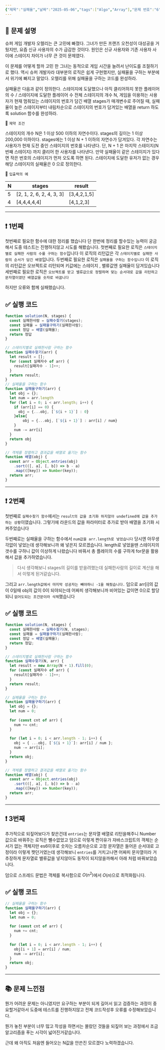 ```yaml
---
{"제목":"실패율","날짜":"2025-05-06","tags":["Algo","Array"],"문제 번호":"6","출제":"https://school.programmers.co.kr/learn/courses/30/lessons/42889","dg-publish":true,"permalink":"/공부/Algo/배열/실패율/","dgPassFrontmatter":true}
---
```


 ## 📔 문제 설명

슈퍼 게임 개발자 오렐리는 큰 고민에 빠졌다. 그녀가 만든 프랜즈 오천성이 대성공을 거뒀지만, 요즘 신규 사용자의 수가 급감한 것이다. 원인은 신규 사용자와 기존 사용자 사이에 스테이지 차이가 너무 큰 것이 문제였다.

이 문제를 어떻게 할까 고민 한 그녀는 동적으로 게임 시간을 늘려서 난이도를 조절하기로 했다. 역시 슈퍼 개발자라 대부분의 로직은 쉽게 구현했지만, 실패율을 구하는 부분에서 위기에 빠지고 말았다. 오렐리를 위해 실패율을 구하는 코드를 완성하라.

실패율은 다음과 같이 정의한다.
스테이지에 도달했으나 아직 클리어하지 못한 플레이어의 수 / 스테이지에 도달한 플레이어 수
전체 스테이지의 개수 N, 게임을 이용하는 사용자가 현재 멈춰있는 스테이지의 번호가 담긴 배열 stages가 매개변수로 주어질 때, 실패율이 높은 스테이지부터 내림차순으로 스테이지의 번호가 담겨있는 배열을 return 하도록 solution 함수를 완성하라.

📓 `제약 조건`

스테이지의 개수 N은 1 이상 500 이하의 자연수이다.
stages의 길이는 1 이상 200,000 이하이다.
stages에는 1 이상 N + 1 이하의 자연수가 담겨있다.
각 자연수는 사용자가 현재 도전 중인 스테이지의 번호를 나타낸다.
단, N + 1 은 마지막 스테이지(N 번째 스테이지) 까지 클리어 한 사용자를 나타낸다.
만약 실패율이 같은 스테이지가 있다면 작은 번호의 스테이지가 먼저 오도록 하면 된다.
스테이지에 도달한 유저가 없는 경우 해당 스테이지의 실패율은 0 으로 정의한다.

📓 `입출력의 예`

|N|stages|result|
|---|---|---|
|5|[2, 1, 2, 6, 2, 4, 3, 3]|[3,4,2,1,5]|
|4|[4,4,4,4,4]|[4,1,2,3]|


---
## ❗ 1번째

첫번째로 필요한 함수에 대한 정리를 했습니다 단 한번에 정리를 할수있는 능력이 궁금해서 도중 테스트는 진행하지않고 시도를 해봤습니다.
첫번째로 필요한 로직은 `스테이지별로 실패한 사람의 수를 구하는 함수`입니다 이 로직의 리턴값은 각 `스테이지별로 실패한 사람의 순서가 담긴 배열`입니다.
두번째로 필요한 로직은 `실패율을 구하는 함수입니다` 이 로직의 리턴값은 오브젝트로 리턴되며 키값에는 스테이지 , 밸류값엔 실패율이 담겨있습니다
세번째로 필요한 로직은 `오브젝트를 받고 밸류값으로 정렬하며 맞는 순서대로 값을 리턴하고 문자열이였던 배열값을 숫자로 바꿉니다`

하지만 오류와 함께 실패했습니다.
<br>
## ✅ 실행 코드
```js
function solution(N, stages) {
  const 실패한사람 = 실패수찾기(stages);
  const 실패율 = 실패율구하기(실패한사람);
  const 정답 = 배열(실패율);
  return 정답
}

// 스테이지별로 실패한사람 구하는 함수
function 실패수찾기(arr) {
  let result = [];
  for (const 실패자수 of arr) {
    result[실패자수 - 1]++;
  }
  return result;
}
// 실패율을 구하는 함수
function 실패율구하기(arr) {
  let obj = {};
  let num = arr.length
  for (let i = 0; i < arr.length; i++) {
    if (arr[i] == 0) {
      obj = {...obj, [`${i + 1}`] : 0} 
    }else{
        obj = {...obj, [`${i + 1}`] : arr[i] / num}
    }
    num -= arr[i]
  }
  return obj
}

// 객체를 정렬하고 결과값을 배열로 옮기는 함수
function 배열(obj) {
  const arr = Object.entries(obj)
    .sort(([, a], [, b]) => b - a)
    .map(([key]) => Number(key));
  return arr;
}
```
---
## ❗ 2번째

첫번째로 `실패수찾기 함수`에서는 `result의 값을 초기화 하지않아 undefined에 값을 추가하는 상황`이였습니다. 그렇기에 라운드의 값을 파라미터로 추가로 받아 배열을 초기화 시켜주었습니다

두번째로는 실패율을 구하는 함수에서 `num값을 arr.length로 넣었습니다` 당시엔 아무생각없이 넣었는데 생각해보니까 왜 넣은지 모르겠습니다. length로 넣었을땐 스테이지의 갯수를 구하니 값이 이상하게 나왔습니다 바꿔서 총 플레이의 수를 구하게 for문을 활용해서 값을 추가하였습니다.

> 다시 생각해보니 stages의 길이를 받을려했는데 실패한사람의 길이로 계산을 해서 이렇게 된거같습니다.

그리고 `arr.length값에서 마지막 성공자는 빼야하니 -1을 해줬습니다.` 
덤으로 arr[i]의 값이 0일때 obj의 값이 0이 되야되는데 어짜피 생각해보니까 비어있는 값이면 0으로 할당되니 `없어도되는 조건문이라 삭제`했습니다
<br>
## ✅ 실행 코드
```js
function solution(N, stages) {
  const 실패한사람 = 실패수찾기(N, stages);
  const 실패율 = 실패율구하기(실패한사람);
  const 정답 = 배열(실패율);
  return 정답;
}

// 스테이지별로 실패한사람 구하는 함수
function 실패수찾기(N, arr) {
  let result = new Array(N + 1).fill(0);
  for (const 실패자수 of arr) {
    result[실패자수 - 1]++;
  }
  return result;
}

// 실패율을 구하는 함수
function 실패율구하기(arr) {
  let obj = {};
  let num = 0;
  
  for (const cnt of arr) {
    num += cnt;
  }
  
  for (let i = 0; i < arr.length - 1; i++) {
    obj = { ...obj, [`${i + 1}`]: arr[i] / num };
    num -= arr[i];
  }
  return obj;
}

// 객체를 정렬하고 결과값을 배열로 옮기는 함수
function 배열(obj) {
  const arr = Object.entries(obj)
    .sort(([, a], [, b]) => b - a)
    .map(([key]) => Number(key));
  return arr;
}

```
---
## ❗ 3번째

추가적으로 되짚어보다가 찾은건데 `entries`는 문자열 배열로 리턴을해주니 Number값으로 바꿔주는 로직은 뺄수없었고 덤으로 이렇게 짠이유가 자바스크립트의 객체는 순서가 없는 객체지만 es6이후로 숫자는 오름차순으로 고정 문자열은 들어온 순서대로 고정이라 이렇게 짯던거였는데 생각해보니 `entries`를 거치고나면 어짜피 문자열이라 거추장하게 문자열로 밸류값을 넣지않아도 동작이 되지않을까해서 아래 처럼 바꿔보았습니다.

덤으로 스프레드 문법은 객체를 복사함으로 $O(n^2)$에서 $O(n)$으로 최적화됩니다.
<br>
## ✅ 실행 코드
```js
// 실패율을 구하는 함수
function 실패율구하기(arr) {
  let obj = {};
  let num = 0;
  
  for (const cnt of arr) {
    num += cnt;
  }
  
  for (let i = 0; i < arr.length - 1; i++) {
    obj[i + 1] = arr[i] / num;
    num -= arr[i];
  }
  return obj;
}
```
---

## 📚 문제 느낀점

뭔가 어려운 문제는 아니였지만 요구하는 부분이 되게 길어서 읽고 검증하는 과정이 중요할거같아서 도중에 테스트를 진행하지않고 전체 코드작성후 오류를 수정해보았습니다.

뭔가 놓친 부분이 너무 많고 작성을 하면서는 몰랐던 것들을 되짚어 보는 과정에서 조금 알고리즘을 푸는 시각이 넓어진거같습니다.

근데 왜 아직도 처음엔 들어오는 N값을 안쓴진 모르겠다 노력하겠습니다.